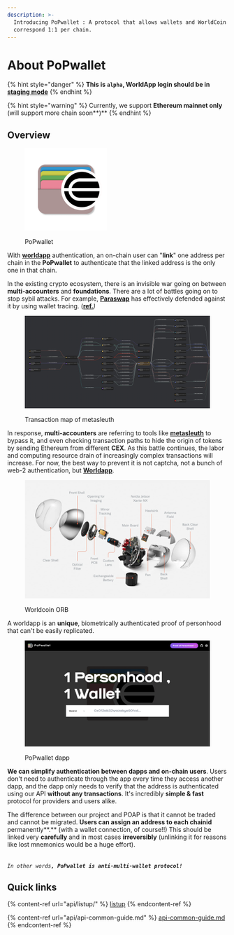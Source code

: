 ```yaml
---
description: >-
  Introducing PoPwallet : A protocol that allows wallets and WorldCoin IDs to
  correspond 1:1 per chain.
---
```


# About PoPwallet

{% hint style="danger" %}
**This is `alpha`, WorldApp login should be in**[ **staging mode**](https://simulator.worldcoin.org/)
{% endhint %}

{% hint style="warning" %}
Currently, we support **Ethereum mainnet only** (will support more chain soon**)**
{% endhint %}

## Overview

<figure><img src=".gitbook/assets/Component 2 (2).png" alt="" width="188"><figcaption><p>PoPwallet</p></figcaption></figure>

With [**worldapp**](https://worldcoin.org/) authentication, an on-chain user can "**link**" one address per chain in the **PoPwallet** to authenticate that the linked address is the only one in that chain.&#x20;

In the existing crypto ecosystem, there is an invisible war going on between **multi-accounters** and **foundations**. There are a lot of battles going on to stop sybil attacks. For example, [**Paraswap**](https://www.paraswap.io/) has effectively defended against it by using wallet tracing. ([**ref.**](https://decrypt.co/86509/paraswap-just-rewrote-the-rules-on-airdops)_)_&#x20;

<figure><img src=".gitbook/assets/스크린샷 2023-06-04 오전 4.11.49.png" alt=""><figcaption><p>Transaction map of metasleuth</p></figcaption></figure>

In response, **multi-accounters** are referring to tools like [**metasleuth**](https://metasleuth.io/) to bypass it, and even checking transaction paths to hide the origin of tokens by sending Ethereum from different **CEX**. As this battle continues, the labor and computing resource drain of increasingly complex transactions will increase. For now, the best way to prevent it is not captcha, not a bunch of web-2 authentication, but [**Worldapp**](https://worldcoin.org/).&#x20;

<figure><img src=".gitbook/assets/image.png" alt=""><figcaption><p>Worldcoin ORB</p></figcaption></figure>

A worldapp is an **unique**, biometrically authenticated proof of personhood that can't be easily replicated.&#x20;

<figure><img src=".gitbook/assets/스크린샷 2023-06-04 오전 4.07.27.png" alt=""><figcaption><p>PoPwallet dapp</p></figcaption></figure>

**We can simplify authentication between dapps and on-chain users**. Users don't need to authenticate through the app every time they access another dapp, and the dapp only needs to verify that the address is authenticated using our API **without any transactions**. It's incredibly **simple & fast** protocol for providers and users alike.

The difference between our project and POAP is that it cannot be traded and cannot be migrated. **Users can assign an address to each chainid** permanently**.** (with a wallet connection, of course!!) This should be linked very **carefully** and in most cases **irreversibly** (unlinking it for reasons like lost mnemonics would be a huge effort).

\
_`In other words`**`, PoPwallet is anti-multi-wallet protocol!`**_

## Quick links

{% content-ref url="api/listup/" %}
[listup](api/listup/)
{% endcontent-ref %}

{% content-ref url="api/api-common-guide.md" %}
[api-common-guide.md](api/api-common-guide.md)
{% endcontent-ref %}
